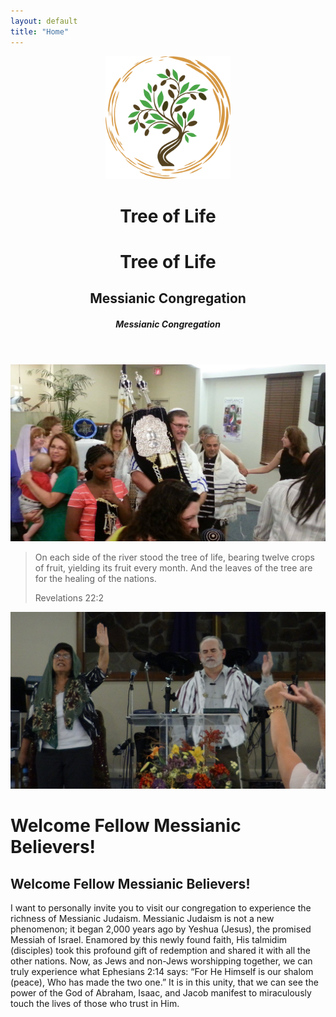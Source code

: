```yaml
---
layout: default
title: "Home"
---
```


<header class="header">
  <div class="overlay"></div>
   <div class="container align-middle justify-content-center" id="main-container">
		<div class="container TOL-logo text-center mx-auto">
			<img src="assets/img/EtzChayimLogo.svg" alt="Etz Chayim logo" width="200px" class="img-fluid">
			<h1 class="text-success display-2 mb-n3 pb-0 d-none d-sm-block">Tree of Life</h1>
			<h1 class="text-success display-4 mb-n3 pb-0 d-sm-none">Tree of Life</h1>
			<h2 class="text-secondary text-uppercase font-weight-lighter mt-n3 pt-0 d-none d-sm-block">Messianic Congregation</h2>
			<h5 class="text-secondary text-uppercase font-weight-lighter mt-n3 pt-0 d-sm-none">Messianic Congregation</h5>
		</div>
   </div>  
</header>

<div class="container subheader">
	<div class="container align-middle justify-content-center">
		<div class="row">
		   <div class="col-lg-6 col-md-6 col-sm-12">
			 <p></p>
			 <img src="assets/img/subheader.jpg" alt="congregation photo" class="img-fluid">
		   </div>
		   <div class="col-lg-6 col-md-6 col-sm-12 desc">
				<p></p>
				<blockquote class="blockquote m-2">
				  <p class="mb-2">On each side of the river stood the tree of life, bearing twelve crops of fruit, yielding its fruit every month. And the leaves of the tree are for the healing of the nations.</p>
				  <footer class="blockquote-footer text-uppercase">Revelations 22:2</footer>
				</blockquote>
		   </div>
	   </div>  
   </div>  
</div>

<div class="container welcome">
	<div class="container align-middle justify-content-center">
		<div class="row">
		   <div class="col-12">
			 <p></p>
			 <img src="assets/img/welcome.jpg" alt="rabbi photo" class="img-fluid">
			 <p></p>
		   </div>
		   <div class="col-12">
		     <h1 class="d-none d-sm-block">Welcome Fellow Messianic Believers!</h1>
		     <h2 class="d-sm-none">Welcome Fellow Messianic Believers!</h2>
			 <p class="mb-2">I want to personally invite you to visit our congregation to experience the richness of Messianic Judaism. Messianic Judaism is not a new phenomenon; it began 2,000 years ago by Yeshua (Jesus), the promised Messiah of Israel. Enamored by this newly found faith, His talmidim (disciples) took this profound gift of redemption and shared it with all the other nations. Now, as Jews and non-Jews worshipping together, we can truly experience what Ephesians 2:14 says: “For He Himself is our shalom (peace), Who has made the two one.” It is in this unity, that we can see the power of the God of Abraham, Isaac, and Jacob manifest to miraculously touch the lives of those who trust in Him.</p>
		   </div>
	   </div>  
   </div>  
</div>
